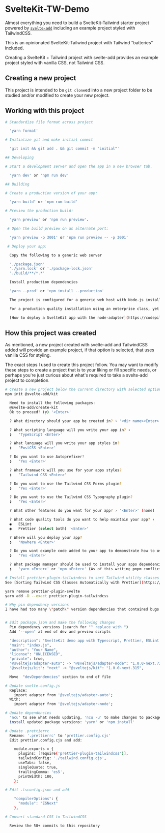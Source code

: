 # SvelteKit-TW-Demo

Almost everything you need to build a SvelteKit-Tailwind starter project  powered by [`svelte-add`](https://github.com/svelte-add/svelte-add) including an example project styled with TailwindCSS.

This is an opinionated SvelteKit-Tailwind project with Tailwind "batteries" included.

Creating a SvelteKit + Tailwind project with svelte-add provides an example project styled with vanilla CSS, not Tailwind CSS.

## Creating a new project

This project is intended to be `git clone`ed into a new project folder to be studied and/or modified to create your new project.

## Working with this project

```bash
# Standardize file format across project

  'yarn format'

# Initialize git and make initial commit

  'git init && git add . && git commit -m "initial"'

## Developing

# Start a development server and open the app in a new browser tab.

  'yarn dev' or 'npm run dev'

## Building

# Create a production version of your app:

  'yarn build' or 'npm run build'

# Preview the production build:

  'yarn preview' or 'npm run preview'.

 # Open the build preview on an alternate port:

  'yarn preview -p 3001' or 'npm run preview -- -p 3001'

 # Deploy your app:

  Copy the following to a generic web server

  './package.json'
  './yarn.lock' or './package-lock.json'
  './build/**/*.*'

  Install production dependencies

  'yarn --prod' or 'npm install --production'

  The project is configured for a generic web host with Node.js installed. For proprietary web hosts such as Cloudflare, Netlify, Vercel, etc., you may need to install an [adapter](https://kit.svelte.dev/docs/adapters) for your target environment.

  For a production quality installation using an enterprise class, yet simple, [webserver](https://caddyserver.com/) including automatic SSL certificate procurement and maintenance see:

  [How to deploy a SvelteKit app with the node-adapter](https://codepilotsf.medium.com/how-to-deploy-a-sveltekit-node-app-1c11171fe852)
```

## How this project was created

As mentioned, a new project created with svelte-add and TailwindCSS added will provide an example project, if that option is selected, that uses vanilla CSS for styling.

The exact steps I used to create this project follow. You may want to modify these steps to create a project that is to your liking or fill specific needs, or perhaps you're just curious about what's required to take a svelte-add project to completion.

```bash
# Create a new project below the current directory with selected options
npm init @svelte-add/kit

  Need to install the following packages:
  @svelte-add/create-kit
  Ok to proceed? (y) '<Enter>'

  ? What directory should your app be created in? › '<dir name><Enter>'

  ? What scripting language will you write your app in? ›
  ❯   'TypeScript <Enter>'

  ? What language will you write your app styles in?
  ❯   'PostCSS <Enter>'

  ? Do you want to use Autoprefixer?
  ❯   'Yes <Enter>'

  ? What framework will you use for your apps styles?
  ❯   'Tailwind CSS <Enter>'

  ? Do you want to use the Tailwind CSS Forms plugin?
  ❯   'Yes <Enter>'

  ? Do you want to use the Tailwind CSS Typography plugin?
  ❯   'Yes <Enter>'

  ? What other features do you want for your app? › '<Enter>' (none)

  ? What code quality tools do you want to help maintain your app? ›
  ◉   ESLint
  ◉   Prettier (select both) '<Enter>'

  ? Where will you deploy your app?
  ❯   'Nowhere <Enter>'

  ? Do you want example code added to your app to demonstrate how to use the tools youve selected? ›
  ❯   'Yes <Enter>'

  ? What package manager should be used to install your apps dependencies right now? ›
  ❯   'yarn <Enter>' or 'npm <Enter>' (As of this writing pnpm conflicts with prettier-plugin-tailwindcss.)

# Install prettier-plugin-tailwindcss to sort Tailwind utility classes
See [Sorting Tailwind CSS Classes Automatically with Prettier](https://youtu.be/_CntOc4hBcg)

yarn remove prettier-plugin-svelte
yarn add -D --exact prettier-plugin-tailwindcss

# Why pin dependency versions
I have had too many \"patch\" version dependencies that contained bugs. I would rather manage versions manually. I use [npm-check-updates](https://www.npmjs.com/package/npm-check-updates) to manage versions.


# Edit package.json and make the following changes
  Pin dependency versions (search for "^ replace with ")
  Add '--open' at end of dev and preview scripts

  "description": "SvelteKit demo app with Typescript, Prettier, ESLint and Tailwind",
  "main": "index.js",
  "author": "Your Name",
  "license": "UNLICENSED",
  "private": true,
  "@sveltejs/adapter-auto": -> "@sveltejs/adapter-node": "1.0.0-next.73",
  "@sveltejs/kit": "next" -> "@sveltejs/kit": "1.0.0-next.315",

  Move  "devDependencies" section to end of file

# Update svelte.config.js
  Replace:
    import adapter from '@sveltejs/adapter-auto';
  With:
    import adapter from '@sveltejs/adapter-node';

# Update dependencies
  'ncu' to see what needs updating, 'ncu -u' to make changes to package.json
  install updated package versions: 'yarn' or 'npm install'

# Update .prettierrc
  Rename: '.prettierrc' to 'prettier.config.cjs'
  Edit prettier.config.cjs and add:

    module.exports = {
      plugins: [require('prettier-plugin-tailwindcss')],
      tailwindConfig: './tailwind.config.cjs',
      useTabs: false,
      singleQuote: true,
      trailingComma: 'es5',
      printWidth: 100,
    };

# Edit .tsconfig.json and add

    "compilerOptions": {
      "module": "ESNext"
    },

# Convert standard CSS to TailwindCSS

  Review the 50+ commits to this repository

```
